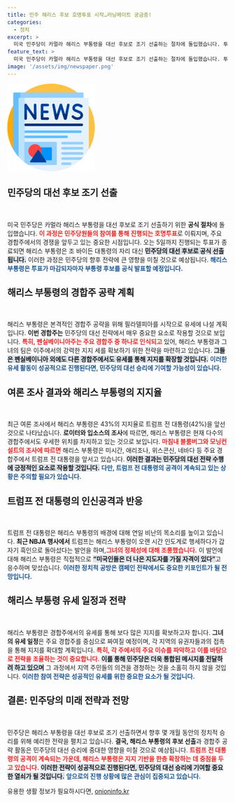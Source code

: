 ```yaml
---
title: 민주 해리스 후보 호명투표 시작…러닝메이트 궁금증!
categories:
  - 정치
excerpt: >
  미국 민주당이 카멀라 해리스 부통령을 대선 후보로 조기 선출하는 절차에 돌입했습니다. 투표 마감 후, 해리스는 경합주 공략에 나설 예정이며, 발언을 통해 트럼프 전 대통령의 공격을 맞받아쳤습니다. 과연 그녀의 지지율은 얼마나 더 상승할까요?
feature_text: >
  미국 민주당이 카멀라 해리스 부통령을 대선 후보로 조기 선출하는 절차에 돌입했습니다. 투표 마감 후, 해리스는 경합주 공략에 나설 예정이며, 발언을 통해 트럼프 전 대통령의 공격을 맞받아쳤습니다. 과연 그녀의 지지율은 얼마나 더 상승할까요?
image: '/assets/img/newspaper.png'
---
```


<p><img src="/assets/img/newspaper.png" alt="kimp 속보" /></p>

<h2 data-ke-size="size26">민주당의 대선 후보 조기 선출</h2>

<p data-ke-size="size16">&nbsp;</p>

<p>미국 민주당은 카멀라 해리스 부통령을 대선 후보로 조기 선출하기 위한 <b>공식 절차</b>에 돌입했습니다. <b><span style="color: #ee2323;">이 과정은 민주당원들의 참여를 통해 진행되는 호명투표</span></b>로 이뤄지며, 주요 경합주에서의 경쟁을 앞두고 있는 중요한 시점입니다. 오는 5일까지 진행되는 투표가 종료되면 해리스 부통령은 조 바이든 대통령의 자리 대신 <b><span style="background-color: #21538527;">민주당의 대선 후보로 공식 선출됩니다.</span></b> 이러한 과정은 민주당의 향후 전략에 큰 영향을 미칠 것으로 예상됩니다. <b><span style="color: #1a5490;">해리스 부통령은 투표가 마감되자마자 부통령 후보를 공식 발표할 예정입니다.</span></b></p>

<h2 data-ke-size="size26">해리스 부통령의 경합주 공략 계획</h2>

<p data-ke-size="size16">&nbsp;</p>

<p>해리스 부통령은 본격적인 경합주 공략을 위해 필라델피아를 시작으로 유세에 나설 계획입니다. <b>이번 경합주는</b> 민주당의 대선 전략에서 매우 중요한 요소로 작용할 것으로 보입니다. <b><span style="color: #ee2323;">특히, 펜실베이니아주는 주요 경합주 중 하나로 인식되고</span></b> 있어, 해리스 부통령과 그녀의 팀은 이주에서의 강력한 지지 세를 확보하기 위한 전략을 마련하고 있습니다. <b><span style="background-color: #21538527;">그들은 펜실베이니아 외에도 다른 경합주에서도 유세를 통해 지지를 확장할 것입니다.</span></b> <b><span style="color: #1a5490;">이러한 유세 활동이 성공적으로 진행된다면, 민주당의 대선 승리에 기여할 가능성이 있습니다.</span></b></p>

<h2 data-ke-size="size26">여론 조사 결과와 해리스 부통령의 지지율</h2>

<p data-ke-size="size16">&nbsp;</p>

<p>최근 여론 조사에서 해리스 부통령은 43%의 지지율로 트럼프 전 대통령(42%)을 앞선 것으로 나타났습니다. <b>로이터와 입소스의 조사</b>에 따르면, 해리스 부통령은 현재 다수의 경합주에서도 우세한 위치를 차지하고 있는 것으로 보입니다. <b><span style="color: #ee2323;">마침내 블룸버그와 모닝컨설트의 조사에 따르면</span></b> 해리스 부통령은 미시간, 애리조나, 위스콘신, 네바다 등 주요 경합주에서 트럼프 전 대통령을 앞서고 있습니다. <b><span style="background-color: #21538527;">이러한 결과는 민주당의 대선 전략 수행에 긍정적인 요소로 작용할 것입니다.</span></b> <b><span style="color: #1a5490;">다만, 트럼프 전 대통령의 공격이 계속되고 있는 상황은 주의할 필요가 있습니다.</span></b></p>

<h2 data-ke-size="size26">트럼프 전 대통령의 인신공격과 반응</h2>

<p data-ke-size="size16">&nbsp;</p>

<p>트럼프 전 대통령은 해리스 부통령의 배경에 대해 연일 비난의 목소리를 높이고 있습니다. <b>최근 NBJA 행사에서</b> 트럼프는 해리스 부통령이 오랜 시간 인도계로 행세하다가 갑자기 흑인으로 돌아섰다는 발언을 하며,<b><span style="color: #ee2323;">그녀의 정체성에 대해 조롱했습니다.</span></b> 이 발언에 대해 해리스 부통령은 직접적으로 <b><span style="background-color: #21538527;">“미국인들은 더 나은 지도자를 가질 자격이 있다”</span></b>고 응수하며 맞섰습니다. <b><span style="color: #1a5490;">이러한 정치적 공방은 캠페인 전략에서도 중요한 키포인트가 될 전망입니다.</span></b></p>

<h2 data-ke-size="size26">해리스 부통령 유세 일정과 전략</h2>

<p data-ke-size="size16">&nbsp;</p>

<p>해리스 부통령은 경합주에서의 유세를 통해 보다 많은 지지를 확보하고자 합니다. <b>그녀의 유세 일정</b>은 주요 경합주를 중심으로 짜여질 예정이며, 각 지역의 유권자들과의 접촉을 통해 지지를 확대할 계획입니다. <b><span style="color: #ee2323;">특히, 각 주에서의 주요 이슈를 파악하고 이를 바탕으로 전략을 조율하는 것이 중요합니다.</span></b> <b><span style="background-color: #21538527;">이를 통해 민주당은 더욱 통합된 메시지를 전달하려 하고 있으며</span></b> 그 과정에서 지역 주민들의 의견을 경청하는 것을 소홀히 하지 않을 것입니다. <b><span style="color: #1a5490;">이러한 참여 전략은 성공적인 유세를 위한 중요한 요소가 될 것입니다.</span></b></p>

<h2 data-ke-size="size26">결론: 민주당의 미래 전략과 전망</h2>

<p data-ke-size="size16">&nbsp;</p>

<p>민주당은 해리스 부통령을 대선 후보로 조기 선출하면서 향후 몇 개월 동안의 정치적 승리를 위해 예리한 전략을 펼치고 있습니다. <b>결국, 해리스 부통령의 후보 선출</b>과 경합주 공략 활동은 민주당의 대선 승리에 중대한 영향을 미칠 것으로 예상됩니다. <b><span style="color: #ee2323;">트럼프 전 대통령의 공격이 계속되는 가운데, 해리스 부통령은 지지 기반을 한층 확장하는 데 중점을 두고 있습니다.</span></b> <b><span style="background-color: #21538527;">이러한 전략이 성공적으로 진행된다면, 민주당의 대선 승리에 기여할 중요한 열쇠가 될 것입니다.</span></b> <b><span style="color: #1a5490;">앞으로의 진행 상황에 많은 관심이 집중되고 있습니다.</span></b></p>
유용한 생활 정보가 필요하시다면, <a href="https://onioninfo.kr" rel="dofollow">onioninfo.kr</a>


